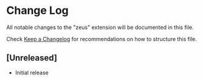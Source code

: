 # Change Log

All notable changes to the "zeus" extension will be documented in this file.

Check [Keep a Changelog](http://keepachangelog.com/) for recommendations on how to structure this file.

## [Unreleased]

- Initial release
